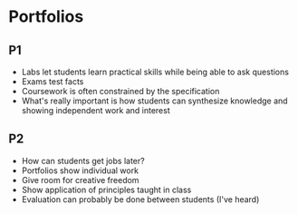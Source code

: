 
# Portfolios

## P1

* Labs let students learn practical skills while being able to ask questions
* Exams test facts
* Coursework is often constrained by the specification
* What's really important is how students can synthesize knowledge and showing
  independent work and interest

## P2

* How can students get jobs later? 
* Portfolios show individual work 
* Give room for creative freedom
* Show application of principles taught in class
* Evaluation can probably be done between students (I've heard)

